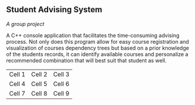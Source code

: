 ## Student Advising System 
<p> <em>A group project</em> </p>

A C++ console application that facilitates the time-consuming advising process. Not only does this program allow for easy course registration and visualization of courses dependency trees but based on a prior knowledge of the students records, it can identify available courses and personalize a recommended combination that will best suit that student as well.

<table>
  <tr>
    <td>Cell 1</td>
    <td>Cell 2</td>
    <td>Cell 3</td>
  </tr>
  <tr>
    <td>Cell 4</td>
    <td>Cell 5</td>
    <td>Cell 6</td>
  </tr>
  <tr>
    <td>Cell 7</td>
    <td>Cell 8</td>
    <td>Cell 9</td>
  </tr>  
</table>
